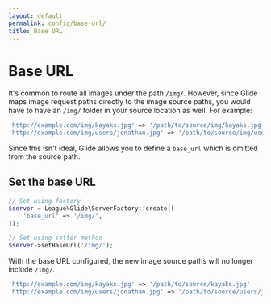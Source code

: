 ```yaml
---
layout: default
permalink: config/base-url/
title: Base URL
---
```


# Base URL

It's common to route all images under the path `/img/`. However, since Glide maps image request paths directly to the image source paths, you would have to have an `/img/` folder in your source location as well. For example:

~~~ php
'http://example.com/img/kayaks.jpg' => '/path/to/source/img/kayaks.jpg'
'http://example.com/img/users/jonathan.jpg' => '/path/to/source/img/users/jonathan.jpg'
~~~

Since this isn't ideal, Glide allows you to define a `base_url` which is omitted from the source path.

## Set the base URL

~~~ php
// Set using factory
$server = League\Glide\ServerFactory::create([
    'base_url' => '/img/',
]);

// Set using setter method
$server->setBaseUrl('/img/');
~~~

With the base URL configured, the new image source paths will no longer include `/img/`. 

~~~ php
'http://example.com/img/kayaks.jpg' => '/path/to/source/kayaks.jpg'
'http://example.com/img/users/jonathan.jpg' => '/path/to/source/users/jonathan.jpg'
~~~